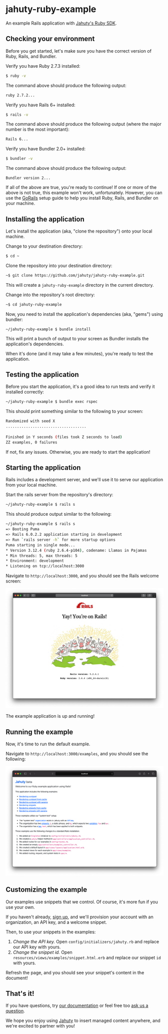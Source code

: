 # jahuty-ruby-example

An example Rails application with [Jahuty's Ruby SDK](https://github.com/jahuty/jahuty-ruby).

## Checking your environment

Before you get started, let's make sure you have the correct version of Ruby, Rails, and Bundler.

Verify you have Ruby 2.7.3 installed:

```bash
$ ruby -v
```

The command above should produce the following output:

```bash
ruby 2.7.2...
```

Verify you have Rails 6+ installed:

```bash
$ rails -v
```

The command above should produce the following output (where the major number is the most important):

```bash
Rails 6...
```

Verify you have Bundler 2.0+ installed:

```bash
$ bundler -v
```

The command above should produce the following output:

```
Bundler version 2...
```

If all of the above are true, you're ready to continue! If one or more of the above is not true, this example won't work, unfortunately. However, you can use the [GoRails](https://gorails.com/setup) setup guide to help you install Ruby, Rails, and Bundler on your machine.

## Installing the application

Let's install the application (aka, "clone the repository") onto your local machine.

Change to your destination directory:

```bash
$ cd ~
```

Clone the repository into your destination directory:

```bash
~$ git clone https://github.com/jahuty/jahuty-ruby-example.git
```

This will create a `jahuty-ruby-example` directory in the current directory.

Change into the repository's root directory:

```bash
~$ cd jahuty-ruby-example
```

Now, you need to install the application's dependencies (aka, "gems") using bundler:

```
~/jahuty-ruby-example $ bundle install
```

This will print a bunch of output to your screen as Bundler installs the application's dependencies.

When it's done (and it may take a few minutes), you're ready to test the application.

## Testing the application

Before you start the application, it's a good idea to run tests and verify it installed correctly:

```bash
~/jahuty-ruby-example $ bundle exec rspec
```

This should print something similar to the following to your screen:

```bash
Randomized with seed X
....................................

Finished in Y seconds (files took Z seconds to load)
ZZ examples, 0 failures
```

If not, fix any issues. Otherwise, you are ready to start the application!

## Starting the application

Rails includes a development server, and we'll use it to serve our application from your local machine.

Start the rails server from the repository's directory:

```bash
~/jahuty-ruby-example $ rails s
```

This should produce output similar to the following:

```bash
~/jahuty-ruby-example $ rails s
=> Booting Puma
=> Rails 6.0.2.2 application starting in development
=> Run `rails server -h` for more startup options
Puma starting in single mode...
* Version 3.12.4 (ruby 2.6.4-p104), codename: Llamas in Pajamas
* Min threads: 5, max threads: 5
* Environment: development
* Listening on tcp://localhost:3000
```

Navigate to `http://localhost:3000`, and you should see the Rails welcome screen:

![Rails default welcome screen](https://github.com/jahuty/jahuty-ruby-example/blob/master/app/assets/images/welcome.png)

The example application is up and running!

## Running the example

Now, it's time to run the default example.

Navigate to `http://localhost:3000/examples`, and you should see the following:

![Jahuty example](https://github.com/jahuty/jahuty-ruby-example/blob/master/app/assets/images/example.png)

## Customizing the example

Our examples use snippets that we control. Of course, it's more fun if you use your own.

If you haven't already, [sign up](https://app.jahuty.com/sign-up), and we'll provision your account with an organization, an API key, and a welcome snippet.

Then, to use your snippets in the examples:

1. _Change the API key._ Open `config/initializers/jahuty.rb` and replace our API key with yours.
1. _Change the snippet id._ Open `resources/views/examples/snippet.html.erb` and replace our snippet `id` with yours.

Refresh the page, and you should see your snippet's content in the document!

## That's it!

If you have questions, try [our documentation](https://docs.jahuty.com) or feel free too [ask us a question](https://www.jahuty.com/contact).

We hope you enjoy using [Jahuty](https://www.jahuty.com) to insert managed content anywhere, and we're excited to partner with you!
